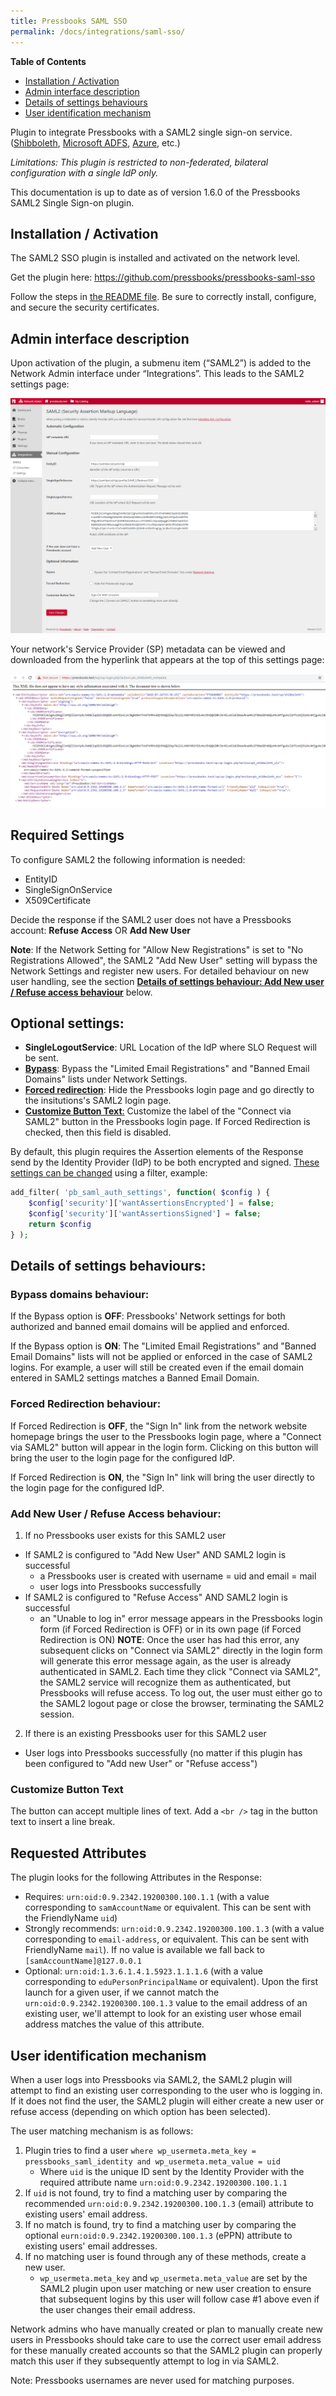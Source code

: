 ```yaml
---
title: Pressbooks SAML SSO
permalink: /docs/integrations/saml-sso/
---
```


**Table of Contents**

- [Installation / Activation](#installation-activation)
- [Admin interface description](#admin-interface-description)
- [Details of settings behaviours](#details-of-settings-behaviours)
- [User identification mechanism](#user-identification-mechanism)

Plugin to integrate Pressbooks with a SAML2 single sign-on service. ([Shibboleth](https://www.shibboleth.net/), [Microsoft ADFS](https://support.zendesk.com/hc/en-us/articles/203663886-Setting-up-single-sign-on-using-Active-Directory-with-ADFS-and-SAML-Professional-and-Enterprise-), [Azure](https://docs.microsoft.com/en-us/azure/active-directory/develop/single-sign-on-saml-protocol), etc.)

_Limitations: This plugin is restricted to non-federated, bilateral configuration with a single IdP only._

This documentation is up to date as of version 1.6.0 of the Pressbooks SAML2 Single Sign-on plugin.

## Installation / Activation

The SAML2 SSO plugin is installed and activated on the network level.

Get the plugin here: https://github.com/pressbooks/pressbooks-saml-sso

Follow the steps in [the README file](https://github.com/pressbooks/pressbooks-saml-sso/blob/master/README.md). Be sure to correctly install, configure, and secure the security certificates.

## Admin interface description

Upon activation of the plugin, a submenu item (“SAML2”) is added to the Network Admin interface under “Integrations”. This leads to the SAML2 settings page:

![Screenshot 1](https://raw.githubusercontent.com/pressbooks/pressbooks-saml-sso/master/screenshot-1.png)

Your network's Service Provider (SP) metadata can be viewed and downloaded from the hyperlink that appears at the top of this settings page:

![Screenshot 2](https://raw.githubusercontent.com/pressbooks/pressbooks-saml-sso/master/screenshot-2.png)

## Required Settings

To configure SAML2 the following information is needed:

- EntityID
- SingleSignOnService
- X509Certificate

Decide the response if the SAML2 user does not have a Pressbooks account: **Refuse Access** OR **Add New User**

**Note**: If the Network Setting for "Allow New Registrations" is set to "No Registrations Allowed", the SAML2 "Add New User" setting will bypass the Network Settings and register new users. For detailed behaviour on new user handling, see the section **[Details of settings behaviour: Add New user / Refuse access behaviour](#add-new-user-refuse-access-behaviour)** below.

## Optional settings:

- **SingleLogoutService**: URL Location of the IdP where SLO Request will be sent.
- **[Bypass](#bypass-domains-behaviour)**: Bypass the "Limited Email Registrations" and "Banned Email Domains" lists under Network Settings.
- **[Forced redirection](#forced-redirection-behaviour)**: Hide the Pressbooks login page and go directly to the insitutions's SAML2 login page.
- [**Customize Button Text**:](#customize-button-text) Customize the label of the "Connect via SAML2" button in the Pressbooks login page. If Forced Redirection is checked, then this field is disabled.

By default, this plugin requires the Assertion elements of the Response send by the Identity Provider (IdP) to be both encrypted and signed.
[These settings can be changed](<(https://github.com/onelogin/php-saml/#settings)>) using a filter, example:

```php
add_filter( 'pb_saml_auth_settings', function( $config ) {
	$config['security']['wantAssertionsEncrypted'] = false;
	$config['security']['wantAssertionsSigned'] = false;
	return $config
} );
```

## Details of settings behaviours:

### **Bypass domains behaviour:**

If the Bypass option is **OFF**: Pressbooks' Network settings for both authorized and banned email domains will be applied and enforced.

If the Bypass option is **ON**: The "Limited Email Registrations" and "Banned Email Domains" lists will not be applied or enforced in the case of SAML2 logins. For example, a user will still be created even if the email domain entered in SAML2 settings matches a Banned Email Domain.

### **Forced Redirection behaviour:**

If Forced Redirection is **OFF**, the "Sign In" link from the network website homepage brings the user to the Pressbooks login page, where a "Connect via SAML2" button will appear in the login form. Clicking on this button will bring the user to the login page for the configured IdP.

If Forced Redirection is **ON**, the "Sign In" link will bring the user directly to the login page for the configured IdP.

### **Add New User / Refuse Access behaviour:**

1. If no Pressbooks user exists for this SAML2 user

- If SAML2 is configured to "Add New User" AND SAML2 login is successful
  - a Pressbooks user is created with username = uid and email = mail
  - user logs into Pressbooks successfully
- If SAML2 is configured to "Refuse Access" AND SAML2 login is successful
  - an "Unable to log in" error message appears in the Pressbooks login form (if Forced Redirection is OFF) or in its own page (if Forced Redirection is ON) **NOTE**: Once the user has had this error, any subsequent clicks on "Connect via SAML2" directly in the login form will generate this error message again, as the user is already authenticated in SAML2. Each time they click "Connect via SAML2", the SAML2 service will recognize them as authenticated, but Pressbooks will refuse access. To log out, the user must either go to the SAML2 logout page or close the browser, terminating the SAML2 session.

2. If there is an existing Pressbooks user for this SAML2 user

- User logs into Pressbooks successfully (no matter if this plugin has been configured to "Add new User" or "Refuse access")

### Customize Button Text

The button can accept multiple lines of text. Add a `<br />` tag in the button text to insert a line break.

## Requested Attributes

The plugin looks for the following Attributes in the Response:

- Requires: `urn:oid:0.9.2342.19200300.100.1.1` (with a value corresponding to `samAccountName` or equivalent. This can be sent with the FriendlyName `uid`)
- Strongly recommends: `urn:oid:0.9.2342.19200300.100.1.3` (with a value corresponding to `email-address`, or equivalent. This can be sent with FriendlyName `mail`). If no value is available we fall back to `[samAccountName]@127.0.0.1`
- Optional: `urn:oid:1.3.6.1.4.1.5923.1.1.1.6` (with a value corresponding to `eduPersonPrincipalName` or equivalent). Upon the first launch for a given user, if we cannot match the `urn:oid:0.9.2342.19200300.100.1.3` value to the email address of an existing user, we'll attempt to look for an existing user whose email address matches the value of this attribute.

## User identification mechanism

When a user logs into Pressbooks via SAML2, the SAML2 plugin will attempt to find an existing user corresponding to the user who is logging in. If it does not find the user, the SAML2 plugin will either create a new user or refuse access (depending on which option has been selected).

The user matching mechanism is as follows:

1. Plugin tries to find a user `where wp_usermeta.meta_key = pressbooks_saml_identity and wp_usermeta.meta_value = uid`
   - Where `uid` is the unique ID sent by the Identity Provider with the required attribute name `urn:oid:0.9.2342.19200300.100.1.1`
2. If `uid` is not found, try to find a matching user by comparing the recommended `urn:oid:0.9.2342.19200300.100.1.3` (email) attribute to existing users' email address.
3. If no match is found, try to find a matching user by comparing the optional `eurn:oid:0.9.2342.19200300.100.1.3` (ePPN) attribute to existing users' email addresses.
4. If no matching user is found through any of these methods, create a new user.
   - `wp_usermeta.meta_key` and `wp_usermeta.meta_value` are set by the SAML2 plugin upon user matching or new user creation to ensure that subsequent logins by this user will follow case #1 above even if the user changes their email address.

Network admins who have manually created or plan to manually create new users in Pressbooks should take care to use the correct user email address for these manually created accounts so that the SAML2 plugin can properly match this user if they subsequently attempt to log in via SAML2.

Note: Pressbooks usernames are never used for matching purposes.
